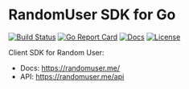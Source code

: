 # RandomUser SDK for Go

[![Build Status][build-status-svg]][build-status-url]
[![Go Report Card][goreport-svg]][goreport-url]
[![Docs][docs-godoc-svg]][docs-godoc-url]
[![License][license-svg]][license-url]

 [build-status-svg]: https://github.com/grokify/go-randomuser/workflows/test/badge.svg
 [build-status-url]: https://github.com/grokify/go-randomuser/actions
 [goreport-svg]: https://goreportcard.com/badge/github.com/grokify/go-randomuser
 [goreport-url]: https://goreportcard.com/report/github.com/grokify/go-randomuser
 [docs-godoc-svg]: https://pkg.go.dev/badge/github.com/grokify/go-randomuser
 [docs-godoc-url]: https://pkg.go.dev/github.com/grokify/go-randomuser
 [license-svg]: https://img.shields.io/badge/license-MIT-blue.svg
 [license-url]: https://github.com/grokify/go-randomuser/blob/master/LICENSE

Client SDK for Random User:

* Docs: https://randomuser.me/
* API: https://randomuser.me/api